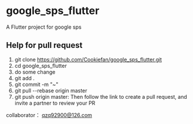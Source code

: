 # google_sps_flutter

A Flutter project for google sps

## Help for pull request
1. git clone https://github.com/Cookiefan/google_sps_flutter.git
2. cd google_sps_flutter
3. do some change
4. git add .
5. git commit -m "~"
6. git pull --rebase origin master
7. git push origin master:<your name>
Then follow the link to create a pull request, and invite a partner to review your PR

collaborator：
qzq92900@126.com


